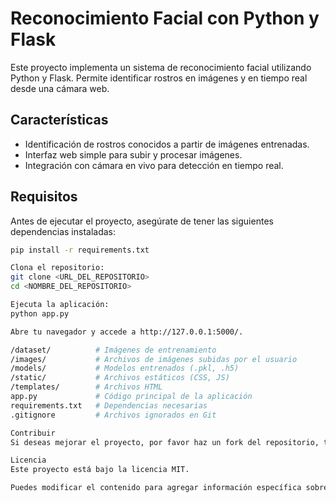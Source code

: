 # Reconocimiento Facial con Python y Flask

Este proyecto implementa un sistema de reconocimiento facial utilizando Python y Flask. Permite identificar rostros en imágenes y en tiempo real desde una cámara web.

## Características

- Identificación de rostros conocidos a partir de imágenes entrenadas.
- Interfaz web simple para subir y procesar imágenes.
- Integración con cámara en vivo para detección en tiempo real.

## Requisitos

Antes de ejecutar el proyecto, asegúrate de tener las siguientes dependencias instaladas:

```bash
pip install -r requirements.txt

Clona el repositorio:
git clone <URL_DEL_REPOSITORIO>
cd <NOMBRE_DEL_REPOSITORIO>

Ejecuta la aplicación:
python app.py

Abre tu navegador y accede a http://127.0.0.1:5000/.

/dataset/          # Imágenes de entrenamiento
/images/           # Archivos de imágenes subidas por el usuario
/models/           # Modelos entrenados (.pkl, .h5)
/static/           # Archivos estáticos (CSS, JS)
/templates/        # Archivos HTML
app.py             # Código principal de la aplicación
requirements.txt   # Dependencias necesarias
.gitignore         # Archivos ignorados en Git

Contribuir
Si deseas mejorar el proyecto, por favor haz un fork del repositorio, trabaja en tus cambios y envía un pull request.

Licencia
Este proyecto está bajo la licencia MIT.

Puedes modificar el contenido para agregar información específica sobre tu implementación. ¿Te gustaría incluir detalles sobre el modelo de reconocimiento facial que estás usando o mejorar alguna sección?
```
